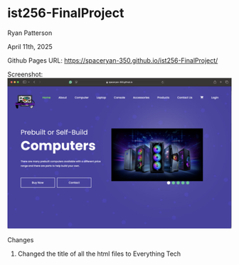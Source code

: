 # ist256-FinalProject

Ryan Patterson

April 11th, 2025

Github Pages URL: https://spaceryan-350.github.io/ist256-FinalProject/

Screenshot:
![plot](FinalProject.png)

Changes

1. Changed the title of all the html files to Everything Tech
